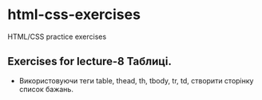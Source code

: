 # html-css-exercises

HTML/CSS practice exercises

## Exercises for lecture-8 Таблиці.


- Використовуючи теги table, thead, th, tbody, tr, td, створити сторінку список бажань.
